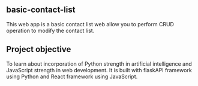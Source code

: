 ## basic-contact-list

This web app is a basic contact list web allow you to perform CRUD operation to modify the contact list. 

## Project objective

To learn about incorporation of Python strength in artificial intelligence and JavaScript strength in web development.
It is built with flaskAPI framework using Python and React framework using JavaScript.

